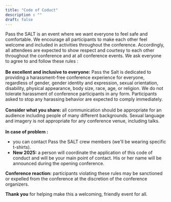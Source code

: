 ```yaml
---
title: "Code of Coduct"
description : ""
draft: false
---
```


Pass the SALT is an event where we want everyone to feel safe and comfortable. We encourage all participants to make each other feel welcome and included in activities throughout the conference. Accordingly, all attendees are expected to show respect and courtesy to each other throughout the conference and at all conference events. We ask everyone to agree to and follow these rules :
<br><br>
<b>Be excellent and inclusive to everyone:</b>   Pass the Salt is dedicated to providing a harassment-free conference experience for everyone, regardless of gender, gender identity and expression, sexual orientation, disability, physical appearance, body size, race, age, or religion. We do not tolerate harassment of conference participants in any form. Participants asked to stop any harassing behavior are expected to comply immediately.
<br><br>
<b>Consider what you share: </b> all communication should be appropriate for an audience including people of many different backgrounds. Sexual language and imagery is not appropriate for any conference venue, including talks.
<br><br>
**In case of problem :** 
- you can contact Pass the SALT crew members (we'll be wearing specific t-shirts).
- **New 2025:** a person will coordinate the application of this code of conduct and will be your main point of contact. His or her name will be announced during the opening conference. 

**Conference reaction:** participants violating these rules may be sanctioned or expelled from the conference at the discretion of the conference organizers.<br>

<b>Thank you</b> for helping make this a welcoming, friendly event for all.     
